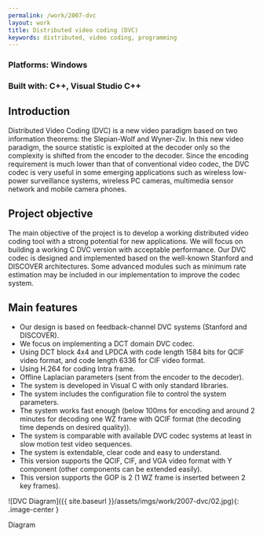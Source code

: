 ```yaml
---
permalink: /work/2007-dvc
layout: work
title: Distributed video coding (DVC)
keywords: distributed, video coding, programming
---
```


### **Platforms:** Windows

### **Built with:** C++, Visual Studio C++

## Introduction

Distributed Video Coding (DVC) is a new video paradigm based on two information theorems: the Slepian-Wolf and Wyner-Ziv. In this new video paradigm, the source statistic is exploited at the decoder only so the complexity is shifted from the encoder to the decoder. Since the encoding requirement is much lower than that of conventional video codec, the DVC codec is very useful in some emerging applications such as wireless low-power surveillance systems, wireless PC cameras, multimedia sensor network and mobile camera phones.

## Project objective

The main objective of the project is to develop a working distributed video coding tool with a strong potential for new applications. We will focus on building a working C DVC version with acceptable performance. Our DVC codec is designed and implemented based on the well-known Stanford and DISCOVER architectures. Some advanced modules such as minimum rate estimation may be included in our implementation to improve the codec system.

## Main features

- Our design is based on feedback-channel DVC systems (Stanford and DISCOVER).
- We focus on implementing a DCT domain DVC codec.
- Using DCT block 4x4 and LPDCA with code length 1584 bits for QCIF video format, and code length 6336 for CIF video format.
- Using H.264 for coding Intra frame.
- Offline Laplacian parameters (sent from the encoder to the decoder).
- The system is developed in Visual C with only standard libraries.
- The system includes the configuration file to control the system parameters.
- The system works fast enough (below 100ms for encoding and around 2 minutes for decoding one WZ frame with QCIF format (the decoding time depends on desired quality)).
- The system is comparable with available DVC codec systems at least in slow motion test video sequences.
- The system is extendable, clear code and easy to understand.
- This version supports the QCIF, CIF, and VGA video format with Y component (other components can be extended easily).
- This version supports the GOP is 2 (1 WZ frame is inserted between 2 key frames).

![DVC Diagram]({{ site.baseurl }}/assets/imgs/work/2007-dvc/02.jpg){: .image-center }
<p class="caption">Diagram</p>

